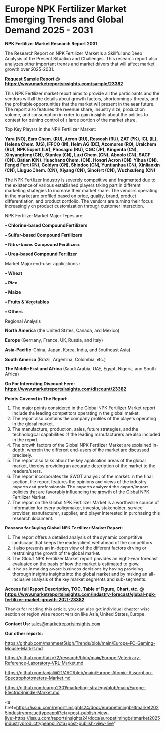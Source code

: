 # Europe NPK Fertilizer Market Emerging Trends and Global Demand 2025 - 2031

<strong>NPK Fertilizer Market Research Report 2031</strong>

The Research Report on NPK Fertilizer Market is a Skillful and Deep Analysis of the Present Situation and Challenges. This research report also analyzes other important trends and market drivers that will affect market growth over 2025-2031.

<strong>Request Sample Report @ <a href=https://www.marketreportsinsights.com/sample/23382>https://www.marketreportsinsights.com/sample/23382</a></strong>

This NPK Fertilizer market report aims to provide all the participants and the vendors will all the details about growth factors, shortcomings, threats, and the profitable opportunities that the market will present in the near future. The report also features the revenue share, industry size, production volume, and consumption in order to gain insights about the politics to contest for gaining control of a large portion of the market share.

Top Key Players in the NPK Fertilizer Market:

<strong>Yara (NO), Euro Chem. (RU), Acron (RU), Rossosh (RU), ZAT (PK), ICL (IL), Helena Chem. (US), IFFCO (IN), Helm AG (DE), Azomures (RO), Uralchem (RU), NPK Expert (LV), Phosagro (RU), CGC (JP), Kingenta (CN), Xinyangfeng (CN), Stanley (CN), Luxi Chem. (CN), Aboolo (CN), SACF (CN), Batian (CN), Huachang Chem. (CN), Hongri Acron (CN), Yihua (CN), Fengxi Fert (CN), Goldym (CN), Shindoo (CN), Yuntianhua (CN), Xinlianxin (CN), Liuguo Chem. (CN), Xiyang (CN), Sinofert (CN), Wuzhoufeng (CN)</strong>

The NPK Fertilizer Industry is severely competitive and fragmented due to the existence of various established players taking part in different marketing strategies to increase their market share. The vendors operating in the market are profiled based on price, quality, brand, product differentiation, and product portfolio. The vendors are turning their focus increasingly on product customization through customer interaction.

NPK Fertilizer Market Major Types are:

<strong>• Chlorine-based Compound Fertilizers

• Sulfur-based Compound Fertilizers

• Nitro-based Compound Fertilizers

• Urea-based Compound Fertilizer</strong>

Market Major end-user applications :

<strong>• Wheat

• Rice

• Maize

• Fruits & Vegetables

• Others</strong>

Regional Analysis

</u><strong><b>North America</b></strong> (the United States, Canada, and Mexico)

<strong><b>Europe </b></strong>(Germany, France, UK, Russia, and Italy)

<strong><b>Asia-Pacific</b></strong> (China, Japan, Korea, India, and Southeast Asia)

<strong><b>South America</b></strong> (Brazil, Argentina, Colombia, etc.)

<strong><b>The Middle East and Africa</b></strong> (Saudi Arabia, UAE, Egypt, Nigeria, and South Africa)

<strong>Go For Interesting Discount Here: <a href=https://www.marketreportsinsights.com/discount/23382>https://www.marketreportsinsights.com/discount/23382</a></strong>

<strong>Points Covered in The Report:</strong>
<ol>
  <li>The major points considered in the Global NPK Fertilizer Market report include the leading competitors operating in the global market.</li>
  <li>The report also contains the company profiles of the players operating in the global market.</li>
  <li>The manufacture, production, sales, future strategies, and the technological capabilities of the leading manufacturers are also included in the report.</li>
  <li>The growth factors of the Global NPK Fertilizer Market are explained in-depth, wherein the different end-users of the market are discussed precisely.</li>
  <li>The report also talks about the key application areas of the global market, thereby providing an accurate description of the market to the readers/users.</li>
  <li>The report incorporates the SWOT analysis of the market. In the final section, the report features the opinions and views of the industry experts and professionals. The experts analyzed the export/import policies that are favorably influencing the growth of the Global NPK Fertilizer Market.</li>
  <li>The report on the Global NPK Fertilizer Market is a worthwhile source of information for every policymaker, investor, stakeholder, service provider, manufacturer, supplier, and player interested in purchasing this research document.</li>
</ol>
<strong>Reasons for Buying Global NPK Fertilizer Market Report:</strong>

<ol>
  <li>The report offers a detailed analysis of the dynamic competitive landscape that keeps the reader/client well ahead of the competitors.</li>
  <li>It also presents an in-depth view of the different factors driving or restraining the growth of the global market.</li>
  <li>The Global NPK Fertilizer Market report provides an eight-year forecast evaluated on the basis of how the market is estimated to grow.</li>
  <li>It helps in making aware business decisions by having providing thorough insights insights into the global market and by making an all-inclusive analysis of the key market segments and sub-segments.</li>
</ol>
<strong>Access full Report Description, TOC, Table of Figure, Chart, etc. @ <a href=https://www.marketreportsinsights.com/industry-forecast/global-npk-fertilizer-market-growth-2021-23382>https://www.marketreportsinsights.com/industry-forecast/global-npk-fertilizer-market-growth-2021-23382</a></strong>


Thanks for reading this article; you can also get individual chapter wise section or region wise report version like Asia, United States, Europe.

<strong>Contact Us:</strong>
sales@marketreportsinsights.com

<strong>Our other reports:</strong>

<a href=https://github.com/manmeet5sigh/Trends/blob/main/Europe-PC-Gaming-Mouse-Market.md>https://github.com/manmeet5sigh/Trends/blob/main/Europe-PC-Gaming-Mouse-Market.md</a>

<a href=https://github.com/faizy72/research/blob/main/Europe-Veterinary-Reference-Laboratory-VRL-Market.md>https://github.com/faizy72/research/blob/main/Europe-Veterinary-Reference-Laboratory-VRL-Market.md</a>

<a href=https://github.com/anjaliiii21/AAC/blob/main/Europe-Atomic-Absorption-Spectrophotometers-Market.md>https://github.com/anjaliiii21/AAC/blob/main/Europe-Atomic-Absorption-Spectrophotometers-Market.md</a>

<a href=https://github.com/cargo2301/marketing-strategy/blob/main/Europe-ElectricSpindle-Market.md>https://github.com/cargo2301/marketing-strategy/blob/main/Europe-ElectricSpindle-Market.md</a>

<a href=https://issuu.com/reportsinsights24/docs/europetimingbeltmarket2025industryproducttypeappli?cta=post-publish-view-live>https://issuu.com/reportsinsights24/docs/europetimingbeltmarket2025industryproducttypeappli?cta=post-publish-view-live</a>"
